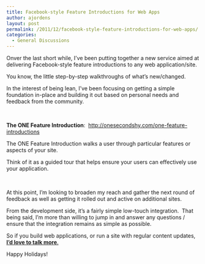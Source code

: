 ```yaml
---
title: Facebook-style Feature Introductions for Web Apps
author: ajordens
layout: post
permalink: /2011/12/facebook-style-feature-introductions-for-web-apps/
categories:
  - General Discussions
---
```

Onver the last short while, I&#8217;ve been putting together a new service aimed at delivering Facebook-style feature introductions to any web application/site.

You know, the little step-by-step walkthroughs of what&#8217;s new/changed.

In the interest of being lean, I&#8217;ve been focusing on getting a simple foundation in-place and building it out based on personal needs and feedback from the community.

 

**The ONE Feature Introduction**:  <http://onesecondshy.com/one-feature-introductions>

The ONE Feature Introduction walks a user through particular features or aspects of your site.

Think of it as a guided tour that helps ensure your users can effectively use your application.

 

At this point, I&#8217;m looking to broaden my reach and gather the next round of feedback as well as getting it rolled out and active on additional sites.

From the development side, it&#8217;s a fairly simple low-touch integration.  That being said, I&#8217;m more than willing to jump in and answer any questions / ensure that the integration remains as simple as possible.

So if you build web applications, or run a site with regular content updates, [**I&#8217;d love to talk more**.][1]

Happy Holidays!

 [1]: http://twitter.com/ajordens